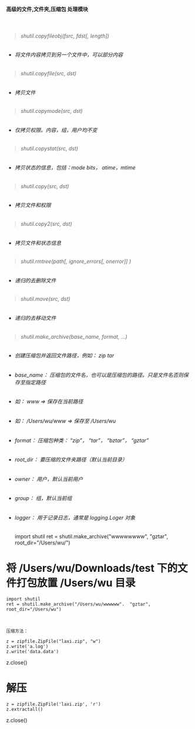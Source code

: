 #### 高级的文件,文件夹,压缩包  处理模块

<br>

> ###### shutil.copyfileobj(fsrc,  fdst[, length])
* ###### 将文件内容拷贝到另一个文件中，可以部分内容

> ###### shutil.copyfile(src,  dst)
* ###### 拷贝文件

> ###### shutil.copymode(src,  dst)
* ###### 仅拷贝权限。内容，组，用户均不变

> ###### shutil.copystat(src,  dst)
* ###### 拷贝状态的信息，包括：mode bits， atime，mtime

> ###### shutil.copy(src, dst)
* ###### 拷贝文件和权限

> ###### shutil.copy2(src, dst)
* ###### 拷贝文件和状态信息

> ###### shutil.rmtree(path[, ignore_errors[, onerror]] )
* ###### 递归的去删除文件

> ###### shutil.move(src,  dst)
* ###### 递归的去移动文件

> ###### shutil.make_archive(base_name, format, ...)
* ###### 创建压缩包并返回文件路径，例如：  zip  tar

* ###### base_name：  压缩包的文件名，也可以是压缩包的路径。只是文件名否则保存至指定路径
* ###### 如：  www                     =>      保存在当前路径
* ###### 如：  /Users/wu/www   =>      保存至 /Users/wu
* ###### format：         压缩包种类：      “zip”， “tar”， “bztar”， “gztar”
* ###### root_dir：       要压缩的文件夹路径（默认当前目录）
* ###### owner：          用户，默认当前用户
* ###### group：          组，默认当前组
* ###### logger：         用于记录日志，通常是 logging.Loger 对象


	import shutil
	ret = shutil.make_archive("wwwwwwww",  "gztar",  root_dir="/Users/wu/")

# 将 /Users/wu/Downloads/test    下的文件打包放置  /Users/wu 目录
	import shutil
	ret = shutil.make_archive("/Users/wu/wwwwww".  "gztar",  root_dir="/Users/wu")



	压缩方法：

	z = zipfile.ZipFile("laxi.zip", "w")
	z.write('a.log')
	z.write('data.data')
z.close()

# 解压
	z = zipfile.ZipFile('laxi.zip', 'r')
	z.extractall()
z.close()




